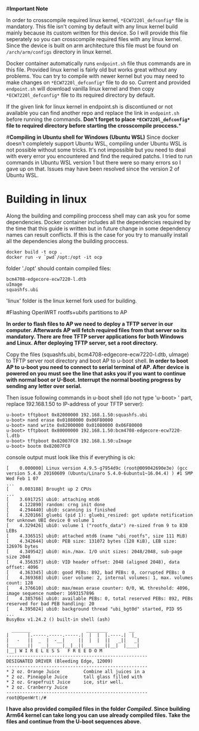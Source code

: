 #**Important Note**

In order to crosscompile required linux kernel, ```*ECW7220l_defconfig*``` file is mandatory. This file isn't coming by default with any linux kernel build mainly because its custom written for this device. So I will provide this file seperately so you can crosscompile required files with any linux kernel. Since the device is built on arm architecture this file must be found on ```/arch/arm/configs``` directory in linux kernel.

Docker container automatically runs ```endpoint.sh``` file thus commands are in this file. Provided linux kernel is fairly old but works great without any problems. You can try to compile with newer kernel but you may need to make changes on ```*ECW7220l_defconfig*``` file to do so. Current and provided ```endpoint.sh``` will download vanilla linux kernel and then copy ```*ECW7220l_defconfig*``` file to its required directory by default. 

If the given link for linux kernel in endpoint.sh is discontiuned or not available you can find another repo and replace the link in ```endpoint.sh``` before running the commands. **Don't forget to place ```*ECW7220l_defconfig*``` file to required directory before starting the crosscompile proccess.***

#**Compiling in Ubuntu shell for Windows (Ubuntu WSL)**
Since docker doesn't completely support Ubuntu WSL, compiling under Ubuntu WSL is not possible without some tricks. It's not impossible but you need to deal with every error you encountered and find the required patchs. I tried to run commands in Ubuntu WSL version 1 but there were so many errors so I gave up on that. Issues may have been resolved since the version 2 of Ubuntu WSL.


# Building in linux

Along the building and compiling proccess shell may can ask you for some dependencies. Docker container includes all the dependencies required by the time that this guide is written but in future change in some  dependency names can result conflicts. If this is the case for you try to manually install all the dependencies along the building proccess.

```
docker build -t ocp .
docker run -v `pwd`/opt:/opt -it ocp
```

folder './opt' should contain compiled files:
```
bcm4708-edgecore-ecw7220-l.dtb
uImage
squashfs.ubi
```
'linux' folder is the linux kernel fork used for building. 

#Flashing OpenWRT rootfs+ubifs partitions to AP

**In order to flash files to AP we need to deploy a TFTP server in our computer. Afterwards AP will fetch required files from that server so its mandatory. There are free TFTP server applications for both Windows and Linux. After deploying TFTP server, set a root directory.**

Copy the files (squashfs.ubi, bcm4708-edgecore-ecw7220-l.dtb, uImage) to TFTP server root directory and boot AP to u-boot shell.
**In order to boot AP to u-boot you need to connect to serial terminal of AP. After device is powered on you must see the line that asks you if you want to continue with normal boot or U-Boot. Interrupt the normal booting progress by sending any letter over serial.**

Then issue following commands in u-boot shell (do not type 'u-boot> ' part, replace 192.168.1.50 to IP-address of your TFTP server):

```
u-boot> tftpboot 0x82000000 192.168.1.50:squashfs.ubi
u-boot> nand erase 0x01080000 0x06F80000
u-boot> nand write 0x82000000 0x01080000 0x06F80000
u-boot> tftpboot 0x80000000 192.168.1.50:bcm4708-edgecore-ecw7220-l.dtb
u-boot> tftpboot 0x82007FC0 192.168.1.50:uImage
u-boot> bootm 0x82007FC0
```

console output must look like this if everything is ok:
```
[    0.000000] Linux version 4.9.5-g7954d9c (root@009042690e3e) (gcc version 5.4.0 20160609 (Ubuntu/Linaro 5.4.0-6ubuntu1~16.04.4) ) #1 SMP Wed Feb 1 07
...
[    0.003188] Brought up 2 CPUs
...
[    3.691725] ubi0: attaching mtd6
[    4.122890] random: crng init done
[    4.294440] ubi0: scanning is finished
[    4.320166] gluebi (pid 1): gluebi_resized: got update notification for unknown UBI device 0 volume 1
[    4.329426] ubi0: volume 1 ("rootfs_data") re-sized from 9 to 830 LEBs
[    4.336515] ubi0: attached mtd6 (name "ubi_rootfs", size 111 MiB)
[    4.342644] ubi0: PEB size: 131072 bytes (128 KiB), LEB size: 126976 bytes
[    4.349542] ubi0: min./max. I/O unit sizes: 2048/2048, sub-page size 2048
[    4.356357] ubi0: VID header offset: 2048 (aligned 2048), data offset: 4096
[    4.363345] ubi0: good PEBs: 892, bad PEBs: 0, corrupted PEBs: 0
[    4.369368] ubi0: user volume: 2, internal volumes: 1, max. volumes count: 128
[    4.376610] ubi0: max/mean erase counter: 0/0, WL threshold: 4096, image sequence number: 1693157896
[    4.385766] ubi0: available PEBs: 0, total reserved PEBs: 892, PEBs reserved for bad PEB handling: 20
[    4.395024] ubi0: background thread "ubi_bgt0d" started, PID 95
...
BusyBox v1.24.2 () built-in shell (ash)

  _______                     ________        __
|       |.-----.-----.-----.|  |  |  |.----.|  |_
|   -   ||  _  |  -__|     ||  |  |  ||   _||   _|
|_______||   __|_____|__|__||________||__|  |____|
|__| W I R E L E S S   F R E E D O M
-----------------------------------------------------
DESIGNATED DRIVER (Bleeding Edge, 12009)
-----------------------------------------------------
* 2 oz. Orange Juice         Combine all juices in a
* 2 oz. Pineapple Juice      tall glass filled with
* 2 oz. Grapefruit Juice     ice, stir well.
* 2 oz. Cranberry Juice
-----------------------------------------------------
root@OpenWrt:/#
```

**I have also provided compiled files in the folder *_Compiled_*. Since building Arm64 kernel can take long you can use already compiled files. Take the files and continue from the U-boot sequences above.**
